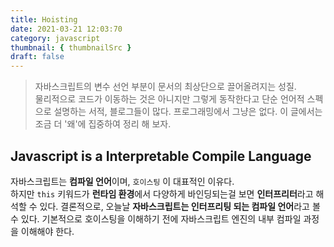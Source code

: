 ```yaml
---
title: Hoisting
date: 2021-03-21 12:03:70
category: javascript
thumbnail: { thumbnailSrc }
draft: false
---
```


> 자바스크립트의 변수 선언 부분이 문서의 최상단으로 끌어올려지는 성질.   
물리적으로 코드가 이동하는 것은 아니지만 그렇게 동작한다고 단순 언어적 스펙으로 설명하는 서적, 블로그들이 많다. 프로그래밍에서 그냥은 없다. 이 글에서는 조금 더 '왜'에 집중하여 정리 해 보자.

## Javascript is a Interpretable Compile Language
자바스크립트는 **컴파일 언어**이며, `호이스팅` 이 대표적인 이유다.  
하지만 `this` 키워드가 **런타임 환경**에서 다양하게 바인딩되는걸 보면 **인터프리터**라고 해석할 수 있다.
결론적으로, 오늘날 **자바스크립트는 인터프리팅 되는 컴파일 언어**라고 볼 수 있다. 기본적으로 호이스팅을 이해하기 전에 자바스크립트 엔진의 내부 컴파일 과정을 이해해야 한다.
